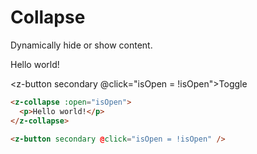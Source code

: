# Collapse

Dynamically hide or show content.

<z-collapse :open="isOpen">
  <p>Hello world!</p>
</z-collapse>

<z-button secondary @click="isOpen = !isOpen">Toggle</z-button>


``` html
<z-collapse :open="isOpen">
  <p>Hello world!</p>
</z-collapse>

<z-button secondary @click="isOpen = !isOpen" />
```


<script>
  export default {
    data() {
      return {
        isOpen: false
      }
    },
  }
</script>
